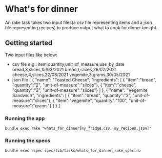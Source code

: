 # What's for dinner

An rake task takes two input files(a csv file representing items and a json file representing recipes) to produce output what to cook for dinner tonight.

## Getting started

Two input files like below:
- csv file
  e.g.: item,quantity,unit_of_measure,use_by_date
        bread,3,slices,15/03/2021
        bread,1,slices,28/02/2021
        cheese,4,slices,22/08/2021
        vegemite,3,grams,30/05/2021
- json file
  [
    {
      "name": "Toasted Cheese",
      "ingredients": [
        { "item":"bread", "quantity":"2", "unit-of-measure":"slices"},
        { "item":"cheese", "quantity":"3", "unit-of-measure":"slices"}
      ]
    },
    {
      "name": "Vegemite Sandwich",
      "ingredients": [
        { "item":"bread", "quantity":"2", "unit-of-measure":"slices"},
        { "item":"vegemite", "quantity":"100", "unit-of-measure":"grams"}
      ]
    }
  ]

### Running the app
```
bundle exec rake "whats_for_dinner[my_fridge.csv, my_recipes.json]"
```

### Running the specs
```
bundle exec rspec spec/lib/tasks/whats_for_dinner_rake_spec.rb
```
